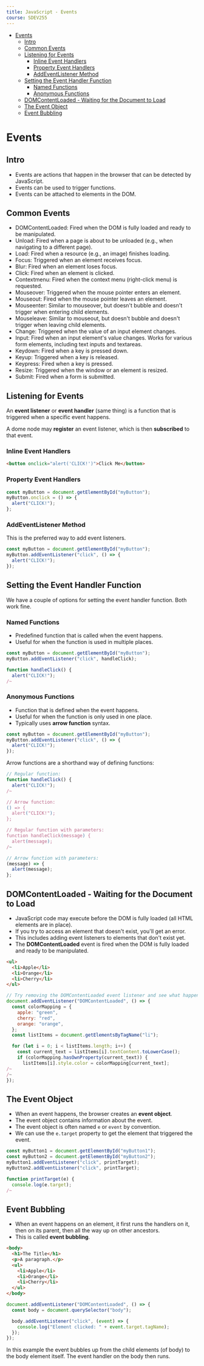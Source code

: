 ```yaml
---
title: JavaScript - Events
course: SDEV255
---
```


- [Events](#events)
  - [Intro](#intro)
  - [Common Events](#common-events)
  - [Listening for Events](#listening-for-events)
    - [Inline Event Handlers](#inline-event-handlers)
    - [Property Event Handlers](#property-event-handlers)
    - [AddEventListener Method](#addeventlistener-method)
  - [Setting the Event Handler Function](#setting-the-event-handler-function)
    - [Named Functions](#named-functions)
    - [Anonymous Functions](#anonymous-functions)
  - [DOMContentLoaded - Waiting for the Document to Load](#domcontentloaded---waiting-for-the-document-to-load)
  - [The Event Object](#the-event-object)
  - [Event Bubbling](#event-bubbling)

# Events

## Intro

- Events are actions that happen in the browser that can be detected by JavaScript.
- Events can be used to trigger functions.
- Events can be attached to elements in the DOM.

## Common Events

- DOMContentLoaded: Fired when the DOM is fully loaded and ready to be manipulated.
- Unload: Fired when a page is about to be unloaded (e.g., when navigating to a different page).
- Load: Fired when a resource (e.g., an image) finishes loading.
- Focus: Triggered when an element receives focus.
- Blur: Fired when an element loses focus.
- Click: Fired when an element is clicked.
- Contextmenu: Fired when the context menu (right-click menu) is requested.
- Mouseover: Triggered when the mouse pointer enters an element.
- Mouseout: Fired when the mouse pointer leaves an element.
- Mouseenter: Similar to mouseover, but doesn't bubble and doesn't trigger when entering child elements.
- Mouseleave: Similar to mouseout, but doesn't bubble and doesn't trigger when leaving child elements.
- Change: Triggered when the value of an input element changes.
- Input: Fired when an input element's value changes. Works for various form elements, including text inputs and textareas.
- Keydown: Fired when a key is pressed down.
- Keyup: Triggered when a key is released.
- Keypress: Fired when a key is pressed.
- Resize: Triggered when the window or an element is resized.
- Submit: Fired when a form is submitted.

## Listening for Events

An **event listener** or **event handler** (same thing) is a function that is triggered when a specific event happens.

A dome node may **register** an event listener, which is then **subscribed** to that event.

### Inline Event Handlers

```html
<button onclick="alert('CLICK!')">Click Me</button>
```

### Property Event Handlers

```javascript
const myButton = document.getElementById("myButton");
myButton.onclick = () => {
  alert("CLICK!");
};
```

### AddEventListener Method

This is the preferred way to add event listeners.

```javascript
const myButton = document.getElementById("myButton");
myButton.addEventListener("click", () => {
  alert("CLICK!");
});
```

## Setting the Event Handler Function

We have a couple of options for setting the event handler function. Both work fine.

### Named Functions

- Predefined function that is called when the event happens.
- Useful for when the function is used in multiple places.

```javascript
const myButton = document.getElementById("myButton");
myButton.addEventListener("click", handleClick);

function handleClick() {
  alert("CLICK!");
/~
```

### Anonymous Functions

- Function that is defined when the event happens.
- Useful for when the function is only used in one place.
- Typically uses **arrow function** syntax.

```javascript
const myButton = document.getElementById("myButton");
myButton.addEventListener("click", () => {
  alert("CLICK!");
});
```

Arrow functions are a shorthand way of defining functions:

```javascript
// Regular function:
function handleClick() {
  alert("CLICK!");
/~

// Arrow function:
() => {
  alert("CLICK!");
};

// Regular function with parameters:
function handleClick(message) {
  alert(message);
/~

// Arrow function with parameters:
(message) => {
  alert(message);
};
```

## DOMContentLoaded - Waiting for the Document to Load

- JavaScript code may execute before the DOM is fully loaded (all HTML elements are in place).
- If you try to access an element that doesn't exist, you'll get an error.
- This includes adding event listeners to elements that don't exist yet.
- The **DOMContentLoaded** event is fired when the DOM is fully loaded and ready to be manipulated.

```html
<ul>
  <li>Apple</li>
  <li>Orange</li>
  <li>Cherry</li>
</ul>
```

```javascript
// Try removing the DOMContentLoaded event listener and see what happens.
document.addEventListener("DOMContentLoaded", () => {
  const colorMapping = {
    apple: "green",
    cherry: "red",
    orange: "orange",
  };
  const listItems = document.getElementsByTagName("li");

  for (let i = 0; i < listItems.length; i++) {
    const current_text = listItems[i].textContent.toLowerCase();
    if (colorMapping.hasOwnProperty(current_text)) {
      listItems[i].style.color = colorMapping[current_text];
/~
/~
});
```

## The Event Object

- When an event happens, the browser creates an **event object**.
- The event object contains information about the event.
- The event object is often named `e` or `event` by convention.
- We can use the `e.target` property to get the element that triggered the event.

```javascript
const myButton1 = document.getElementById("myButton1");
const myButton2 = document.getElementById("myButton2");
myButton1.addEventListener("click", printTarget);
myButton2.addEventListener("click", printTarget);

function printTarget(e) {
  console.log(e.target);
/~
```

## Event Bubbling

- When an event happens on an element, it first runs the handlers on it, then on its parent, then all the way up on other ancestors.
- This is called **event bubbling**.

```html
<body>
  <h1>The Title</h1>
  <p>A paragraph.</p>
  <ul>
    <li>Apple</li>
    <li>Orange</li>
    <li>Cherry</li>
  </ul>
</body>
```

```javascript
document.addEventListener("DOMContentLoaded", () => {
  const body = document.querySelector("body");

  body.addEventListener("click", (event) => {
    console.log("Element clicked: " + event.target.tagName);
  });
});
```

In this example the event bubbles up from the child elements (of body) to the body element itself. The event handler on the body then runs.
